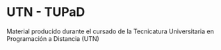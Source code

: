 # UTN - TUPaD
Material producido durante el cursado de la Tecnicatura Universitaria en Programación a Distancia (UTN)
